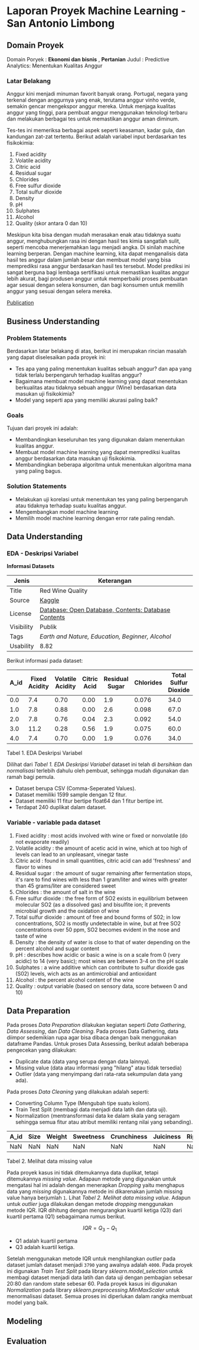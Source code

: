 # Laporan Proyek Machine Learning - San Antonio Limbong
## Domain Proyek
Domain Poryek : **Ekonomi dan bisnis** , **Pertanian**
Judul : Predictive Analytics: Menentukan Kualitas Anggur

### Latar Belakang

Anggur kini menjadi minuman favorit banyak orang. Portugal, negara yang terkenal dengan anggurnya yang enak, terutama anggur vinho verde, semakin gencar mengekspor anggur mereka. Untuk menjaga kualitas anggur yang tinggi, para pembuat anggur menggunakan teknologi terbaru dan melakukan berbagai tes untuk memastikan anggur aman diminum.

Tes-tes ini memeriksa berbagai aspek seperti keasaman, kadar gula, dan kandungan zat-zat tertentu. Berikut adalah variabel input berdasarkan tes fisikokimia:

1. Fixed acidity
2. Volatile acidity
3. Citric acid
4. Residual sugar
5. Chlorides
6. Free sulfur dioxide
7. Total sulfur dioxide
8. Density
9. pH
10. Sulphates
11. Alcohol
12. Quality (skor antara 0 dan 10)

Meskipun kita bisa dengan mudah merasakan enak atau tidaknya suatu anggur, menghubungkan rasa ini dengan hasil tes kimia sangatlah sulit, seperti mencoba menerjemahkan lagu menjadi angka. Di sinilah machine learning berperan. Dengan machine learning, kita dapat menganalisis data hasil tes anggur dalam jumlah besar dan membuat model yang bisa memprediksi rasa anggur berdasarkan hasil tes tersebut. Model prediksi ini sangat berguna bagi lembaga sertifikasi untuk memastikan kualitas anggur lebih akurat, bagi produsen anggur untuk memperbaiki proses pembuatan agar sesuai dengan selera konsumen, dan bagi konsumen untuk memilih anggur yang sesuai dengan selera mereka.

[Publication](https://archive.ics.uci.edu/dataset/186/wine+quality) 


## Business Understanding
### Problem Statements
Berdasarkan latar belakang di atas, berikut ini merupakan rincian masalah yang dapat diselesaikan pada proyek ini:
-  Tes apa yang paling menentukan kualitas sebuah anggur? dan apa yang tidak terlalu berpengaruh terhadap kualitas anggur?
-  Bagaimana membuat model machine learning yang dapat menentukan berkualitas atau tidaknya sebuah anggur (Wine) berdasarkan data masukan uji fisikokimia?
-  Model yang seperti apa yang memiliki akurasi paling baik?

### Goals
Tujuan dari proyek ini adalah:
- Membandingkan keseluruhan tes yang digunakan dalam menentukan kualitas anggur.
- Membuat model machine learning yang dapat memprediksi kualitas anggur berdasarkan data masukan uji fisikokimia.
- Membandingkan beberapa algoritma untuk menentukan algoritma mana yang paling bagus.

### Solution Statements
- Melakukan uji korelasi untuk menentukan tes yang paling berpengaruh atau tidaknya terhadap suatu kualitas anggur.
- Mengembangkan model machine learning
- Memilih model machine learning dengan error rate paling rendah.

## Data Understanding
### EDA - Deskripsi Variabel
**Informasi Datasets**


| Jenis | Keterangan |
| ------ | ------ |
| Title | Red Wine Quality |
| Source | [Kaggle](https://www.kaggle.com/datasets/uciml/red-wine-quality-cortez-et-al-2009) |
| License | [Database: Open Database, Contents: Database Contents](https://opendatacommons.org/licenses/dbcl/1-0/) |
| Visibility | Publik |
| Tags | _Earth and Nature, Education, Beginner, Alcohol_ |
| Usability | 8.82 |

Berikut informasi pada dataset: 

| A_id | Fixed Acidity | Volatile Acidity | Citric Acid | Residual Sugar | Chlorides | Total Sulfur Dioxide | Density | pH | Sulphates | Alcohol | Quality |
|------|---------------|------------------|-------------|----------------|-----------|----------------------|---------|----|-----------|---------|---------|
| 0.0  | 7.4           | 0.70             | 0.00        | 1.9            | 0.076     | 34.0                 | 0.9978  | 3.51 | 0.56      | 9.4     | 5       |
| 1.0  | 7.8           | 0.88             | 0.00        | 2.6            | 0.098     | 67.0                 | 0.9968  | 3.20 | 0.68      | 9.8     | 5       |
| 2.0  | 7.8           | 0.76             | 0.04        | 2.3            | 0.092     | 54.0                 | 0.9970  | 3.26 | 0.65      | 9.8     | 5       |
| 3.0  | 11.2          | 0.28             | 0.56        | 1.9            | 0.075     | 60.0                 | 0.9980  | 3.16 | 0.58      | 9.8     | 6       |
| 4.0  | 7.4           | 0.70             | 0.00        | 1.9            | 0.076     | 34.0                 | 0.9978  | 3.51 | 0.56      | 9.4     |         |


Tabel 1. EDA Deskripsi Variabel

Dilihat dari _Tabel 1. EDA Deskripsi Variabel_ dataset ini telah di *bersihkan* dan *normalisasi* terlebih dahulu oleh pembuat, sehingga mudah digunakan dan ramah bagi pemula. 
- Dataset berupa CSV (Comma-Seperated Values).
- Dataset memiliki 1599 sample dengan 12 fitur.
- Dataset memiliki 11 fitur bertipe float64 dan 1 fitur bertipe int.
- Terdapat 240 duplikat dalam dataset.

### Variable - variable pada dataset
1. Fixed acidity : most acids involved with wine or fixed or nonvolatile (do not evaporate readily)
2. Volatile acidity : the amount of acetic acid in wine, which at too high of levels can lead to an unpleasant, vinegar taste
3. Citric acid : found in small quantities, citric acid can add 'freshness' and flavor to wines
4. Residual sugar : the amount of sugar remaining after fermentation stops, it's rare to find wines with less than 1 gram/liter and wines with greater than 45 grams/liter are considered sweet
5. Chlorides : the amount of salt in the wine
6. Free sulfur dioxide : the free form of SO2 exists in equilibrium between molecular SO2 (as a dissolved gas) and bisulfite ion; it prevents microbial growth and the oxidation of wine
7. Total sulfur dioxide : amount of free and bound forms of S02; in low concentrations, SO2 is mostly undetectable in wine, but at free SO2 concentrations over 50 ppm, SO2 becomes evident in the nose and taste of wine
8. Density : the density of water is close to that of water depending on the percent alcohol and sugar content
9. pH : describes how acidic or basic a wine is on a scale from 0 (very acidic) to 14 (very basic); most wines are between 3-4 on the pH scale
10. Sulphates : a wine additive which can contribute to sulfur dioxide gas (S02) levels, wich acts as an antimicrobial and antioxidant
11. Alcohol : the percent alcohol content of the wine
12. Quality : output variable (based on sensory data, score between 0 and 10)
<!-- 

### EDA - Univariate Analysis

![Analisis Univariat (Data Kategori)](https://i.ibb.co/0MRrJCC/jumlah-kualitas-datasets.png)

Gambar 1a. Analisis Univariat (Data Kategori) 

![Univariate Analysis](https://i.ibb.co/V2mQ2dK/EDA-Univariate.png)

Gambar 1b. Analisis Univariat (Data Numerik) 

 Berdasarkan _Gambar 1a_ , dapat dilihat bahwa distribusi data katagorik _Quality_ yang terdiri dari _good_ dan _bad_ kualitas apel, yang mana nilai data **bad** terdiri dari `1928` dan **good** terdiri dari `1862`, yang mana menunjukan perbandingan data yang tidak terlalu jauh. Pada _Gambar 1b,_ untuk data numerik memiliki karakteristik, yaitu:
  - Dilihat dari distribusi data numerik _Size_, ukuran rata-rata buah berkisar dari -2 sampai 2, dan memiliki nilai rata-rata _Mean_ adalah -0.51.
  - Rata-rata berat apel bernilai -0.99 dan nilai _max_ berat apel adalah 3.08.
  - Rata-rata tingkat kemanisan apel -0.48.
  - Tekstur kerenyahan apel berkisar dari 0 hingga 2 yang mana nilai ini menunjukan rata-rata apel itu renyah.
  - Tingkat kesegaran buah dan Kematangan buat berada pada nilai 0.50 dan 0.53.
  - Rata-rata tingkat keasaman buah bernilai 0.06.

 Nilai-nilai ini menunjukkan bahwa data  telah dinormalisasi dengan cara _z-score normalization_ . _z-score normalization_  mengubah data dengan cara:
 - Mengurangi rata-rata (mean) dari setiap data point.
 - Membagi hasil pengurangan tersebut dengan standar deviasi data.
 

Pada kasus ini, rata-rata (mean) data "Size" adalah -0.51 dan standar deviasi data "Size" tidak diketahui. Namun, dengan nilai minimum -2 dan maksimum 2, dapat diasumsikan bahwa data "Size" telah diubah skalanya sehingga memiliki mean 0 dan standar deviasi 1. Data numerik lainnya, seperti _"Weight", "Sweetness", "Crunchiness", "Juiciness", "Ripeness", dan "Acidity"_, juga telah dinormalisasi dengan cara yang sama.


 

### EDA - Multivariate Analysis

![Multivariate Analysis](https://i.ibb.co/yNHmpNZ/EDA-MULTIVARIATE.png)


Gambar 2a. Analisis Multivariat

![Multivariate Analysis](https://i.ibb.co/WBQ5gPy/Matrix-corelasi.png)


Gambar 2b. Analisis Matriks Korelasi

Pada _Gambar 2a. Analisis Multivariat_, dengan menggunakan fungsi _pairplot_ dari _library seaborn_, tampak terlihat relasi pasangan dalam dataset menunjukan pola acak. Pada pola sebaran data grafik pairplot, terterlihat bahwa _Size_ dan _Sweetness_ memiliki korelasi negatif menurun, yang mana semakin kecil ukuran buah rasa nya akan semakin manis.
Pada _Gambar 2b. Analisis Matriks Korelasi_, merupakan _Correlation Matrix_ menunjukkan hubungan antar fitur dalam nilai korelasi. Jika diamati, fitur _Juiciness_ memiliki skor korelasi yang cukup besar `0.24` dengan fitur target _Acidity_ . -->


## Data Preparation
Pada proses _Data Preparation_ dilakukan kegiatan seperti _Data Gathering_, _Data Assessing_, dan _Data Cleaning_. Pada proses Data Gathering, data diimpor sedemikian rupa agar bisa dibaca dengan baik menggunakan dataframe Pandas. Untuk proses Data Assessing, berikut adalah beberapa pengecekan yang dilakukan:
- Duplicate data (data yang serupa dengan data lainnya).
- Missing value (data atau informasi yang "hilang" atau tidak tersedia)
- Outlier (data yang menyimpang dari rata-rata sekumpulan data yang ada).

Pada proses _Data Cleaning_ yang dilakukan adalah seperti:
- Converting Column Type (Mengubah tipe suatu kolom).
- Train Test Split (membagi data menjadi data latih dan data uji).
- Normalization (mentransformasi data ke dalam skala yang seragam sehingga semua fitur atau atribut memiliki rentang nilai yang sebanding).

| A_id | Size | Weight | Sweetness | Crunchiness | Juiciness | Ripeness | Acidity | Quality |
| ------ | ------ |------ | ------ | ------ | ------ |------ | ------ |------ |
| NaN | NaN | NaN | NaN |NaN | NaN| NaN	| Created_by_Nidula_Elgiriyewithana  | NaN |


Tabel 2. Melihat data missing value

Pada proyek kasus ini tidak ditemukannya data duplikat, tetapi ditemukannya _missing value_. Adapaun metode yang digunakan untuk mengatasi hal ini adalah dengan menerapkan _Dropping_ yaitu menghapus data yang _missing_ digunakannya metode ini dikarenakan jumlah missing value hanya berjumlah `1`. Lihat _Tabel 2. Melihat data missing value_. Adapun untuk _outlier_ juga dilakukan dengan metode _dropping_ menggunakan metode IQR.  IQR dihitung dengan mengurangkan kuartil ketiga (Q3) dari kuartil pertama (Q1) sebagaimana rumus berikut.

$$IQR = Q_3 - Q_1$$

- Q1 adalah kuartil pertama 
- Q3 adalah kuartil ketiga.

Setelah menggunakan metode IQR untuk menghilangkan _outlier_ pada dataset jumlah dataset menjadi `3790` yang awalnya adalah `4000`.
Pada proyek ini digunakan _Train Test Split_ pada library  *sklearn.model_selection* untuk membagi dataset menjadi data latih dan data uji dengan pembagian sebesar 20:80 dan random state sebesar 60. Pada proyek kasus ini digunakan _Normalization_ pada library _sklearn.preprocessing.MinMaxScaler_ untuk menormalisasi dataset. Semua proses ini diperlukan dalam rangka membuat model yang baik.
## Modeling

## Evaluation
